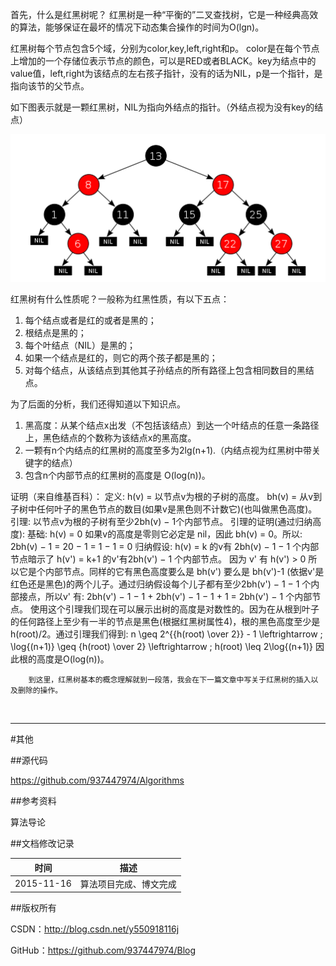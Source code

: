 首先，什么是红黑树呢？ 红黑树是一种“平衡的”二叉查找树，它是一种经典高效的算法，能够保证在最坏的情况下动态集合操作的时间为O(lgn)。

红黑树每个节点包含5个域，分别为color,key,left,right和p。 color是在每个节点上增加的一个存储位表示节点的颜色，可以是RED或者BLACK。key为结点中的value值，left,right为该结点的左右孩子指针，没有的话为NIL，p是一个指针，是指向该节的父节点。

如下图表示就是一颗红黑树，NIL为指向外结点的指针。（外结点视为没有key的结点）
       
![](https://raw.githubusercontent.com/937447974/Blog/master/Resources/2015111603.png)

红黑树有什么性质呢？一般称为红黑性质，有以下五点：
 
1. 每个结点或者是红的或者是黑的；
2. 根结点是黑的；
3. 每个叶结点（NIL）是黑的；
4. 如果一个结点是红的，则它的两个孩子都是黑的；
5. 对每个结点，从该结点到其他其子孙结点的所有路径上包含相同数目的黑结点。
 
为了后面的分析，我们还得知道以下知识点。

1. 黑高度：从某个结点x出发（不包括该结点）到达一个叶结点的任意一条路径上，黑色结点的个数称为该结点x的黑高度。
2. 一颗有n个内结点的红黑树的高度至多为2lg(n+1).（内结点视为红黑树中带关键字的结点）
3. 包含n个内部节点的红黑树的高度是 O(log(n))。

证明（来自维基百科）：
定义:
h(v) = 以节点v为根的子树的高度。
bh(v) = 从v到子树中任何叶子的黑色节点的数目(如果v是黑色则不计数它)(也叫做黑色高度)。
引理: 以节点v为根的子树有至少2bh(v) − 1个内部节点。
引理的证明(通过归纳高度):
       基础: h(v) = 0
       如果v的高度是零则它必定是 nil，因此 bh(v) = 0。所以:
                  2bh(v) − 1 = 20 − 1 = 1 − 1 = 0
       归纳假设: h(v) = k 的v有 2bh(v) − 1 − 1 个内部节点暗示了 h(v') = k+1 的v'有2bh(v') − 1 个内部节点。
       因为 v' 有 h(v') > 0 所以它是个内部节点。同样的它有黑色高度要么是 bh(v') 要么是 bh(v')-1 (依据v'是红色还是黑色)的两个儿子。通过归纳假设每个儿子都有至少2bh(v') − 1 − 1 个内部接点，所以v' 有:
                  2bh(v') − 1 − 1 + 2bh(v') − 1 − 1 + 1 = 2bh(v') − 1
个内部节点。
       使用这个引理我们现在可以展示出树的高度是对数性的。因为在从根到叶子的任何路径上至少有一半的节点是黑色(根据红黑树属性4)，根的黑色高度至少是h(root)/2。通过引理我们得到:
                  n \geq 2^{{h(root) \over 2}} - 1 \leftrightarrow \; \log{(n+1)} \geq {h(root) \over 2} \leftrightarrow \; h(root) \leq 2\log{(n+1)}
因此根的高度是O(log(n))。
 
        到这里，红黑树基本的概念理解就到一段落，我会在下一篇文章中写关于红黑树的插入以及删除的操作。

&#160;

----------

#其他

##源代码

https://github.com/937447974/Algorithms

##参考资料

算法导论

##文档修改记录

| 时间 | 描述 |
| ---- | ---- |
| 2015-11-16 | 算法项目完成、博文完成 |

##版权所有

CSDN：http://blog.csdn.net/y550918116j

GitHub：https://github.com/937447974/Blog
